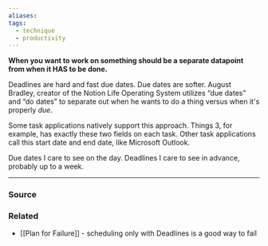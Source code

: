 ```yaml
---
aliases: 
tags:
  - technique
  - productivity
---
```

**When you want to work on something should be a separate datapoint from when it HAS to be done.**

Deadlines are hard and fast due dates. Due dates are softer. August Bradley, creator of the Notion Life Operating System utilizes “due dates” and “do dates” to separate out when he wants to do a thing versus when it's properly *due*. 

Some task applications natively support this approach. Things 3, for example, has exactly these two fields on each task. Other task applications call this start date and end date, like Microsoft Outlook. 

Due dates I care to see on the day. Deadlines I care to see in advance, probably up to a week.

---

### Source

### Related
- [[Plan for Failure]] - scheduling only with Deadlines is a good way to fail